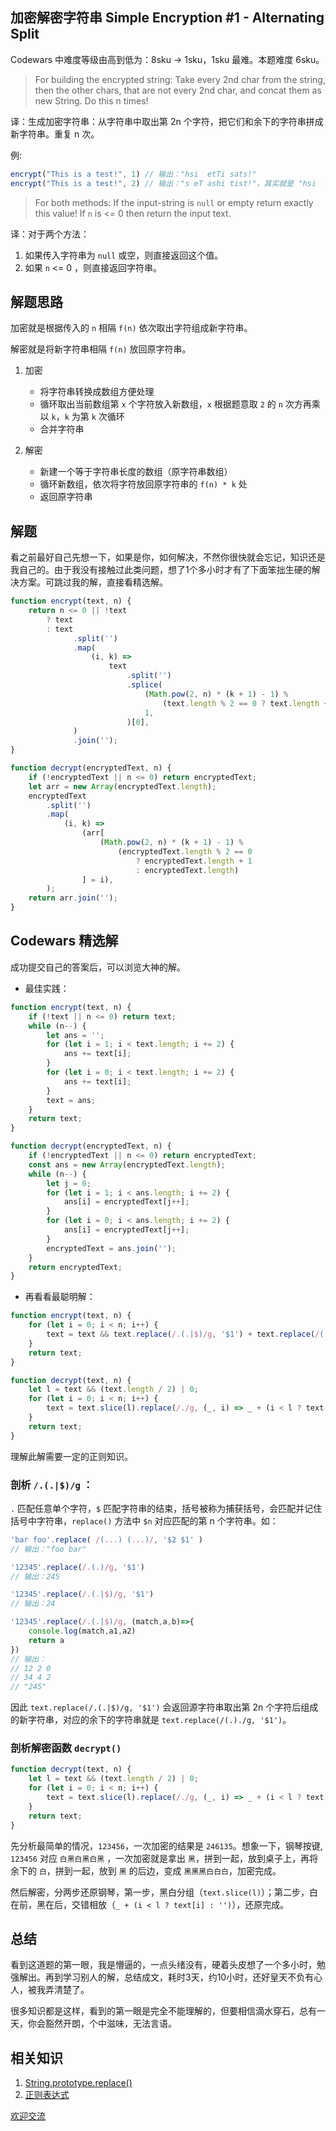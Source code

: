 ## 加密解密字符串 Simple Encryption #1 - Alternating Split
Codewars 中难度等级由高到低为：8sku -> 1sku，1sku 最难。本题难度 6sku。

> For building the encrypted string:
> Take every 2nd char from the string, then the other chars, that are not every 2nd char, and concat them as new String.
> Do this n times!

译：生成加密字符串：从字符串中取出第 2n 个字符，把它们和余下的字符串拼成新字符串。重复 n 次。

例:

```js
encrypt("This is a test!", 1) // 输出："hsi  etTi sats!"
encrypt("This is a test!", 2) // 输出："s eT ashi tist!"，其实就是 "hsi  etTi sats!" 经过一次变换得到的。
```

> For both methods:
> If the input-string is `null` or empty return exactly this value!
> If `n` is <= 0 then return the input text.

译：对于两个方法：

1. 如果传入字符串为 `null` 或空，则直接返回这个值。
2. 如果 `n` <= 0 ，则直接返回字符串。


## 解题思路

加密就是根据传入的 `n` 相隔 `f(n)` 依次取出字符组成新字符串。

解密就是将新字符串相隔 `f(n)` 放回原字符串。

1. 加密

    - 将字符串转换成数组方便处理
    - 循环取出当前数组第 `x` 个字符放入新数组，`x` 根据题意取 `2` 的 `n` 次方再乘以 `k`，`k` 为第 `k` 次循环
    - 合并字符串

2. 解密
    - 新建一个等于字符串长度的数组（原字符串数组）
    - 循环新数组，依次将字符放回原字符串的 `f(n) * k` 处
    - 返回原字符串

## 解题
看之前最好自己先想一下，如果是你，如何解决，不然你很快就会忘记，知识还是我自己的。由于我没有接触过此类问题，想了1个多小时才有了下面笨拙生硬的解决方案。可跳过我的解，直接看精选解。
```js
function encrypt(text, n) {
    return n <= 0 || !text
        ? text
        : text
              .split('')
              .map(
                  (i, k) =>
                      text
                          .split('')
                          .splice(
                              (Math.pow(2, n) * (k + 1) - 1) %
                                  (text.length % 2 == 0 ? text.length + 1 : text.length),
                              1,
                          )[0],
              )
              .join('');
}

function decrypt(encryptedText, n) {
    if (!encryptedText || n <= 0) return encryptedText;
    let arr = new Array(encryptedText.length);
    encryptedText
        .split('')
        .map(
            (i, k) =>
                (arr[
                    (Math.pow(2, n) * (k + 1) - 1) %
                        (encryptedText.length % 2 == 0
                            ? encryptedText.length + 1
                            : encryptedText.length)
                ] = i),
        );
    return arr.join('');
}
```

## Codewars 精选解

成功提交自己的答案后，可以浏览大神的解。

-   最佳实践：

```js
function encrypt(text, n) {
    if (!text || n <= 0) return text;
    while (n--) {
        let ans = '';
        for (let i = 1; i < text.length; i += 2) {
            ans += text[i];
        }
        for (let i = 0; i < text.length; i += 2) {
            ans += text[i];
        }
        text = ans;
    }
    return text;
}

function decrypt(encryptedText, n) {
    if (!encryptedText || n <= 0) return encryptedText;
    const ans = new Array(encryptedText.length);
    while (n--) {
        let j = 0;
        for (let i = 1; i < ans.length; i += 2) {
            ans[i] = encryptedText[j++];
        }
        for (let i = 0; i < ans.length; i += 2) {
            ans[i] = encryptedText[j++];
        }
        encryptedText = ans.join('');
    }
    return encryptedText;
}
```

-   再看看最聪明解：

```js
function encrypt(text, n) {
    for (let i = 0; i < n; i++) {
        text = text && text.replace(/.(.|$)/g, '$1') + text.replace(/(.)./g, '$1');
    }
    return text;
}

function decrypt(text, n) {
    let l = text && (text.length / 2) | 0;
    for (let i = 0; i < n; i++) {
        text = text.slice(l).replace(/./g, (_, i) => _ + (i < l ? text[i] : ''));
    }
    return text;
}
```

理解此解需要一定的正则知识。
### 剖析 `/.(.|$)/g` ：

`.` 匹配任意单个字符，`$` 匹配字符串的结束，括号被称为捕获括号，会匹配并记住括号中字符串，`replace()` 方法中 `$n` 对应匹配的第 n 个字符串。如：

```js
'bar foo'.replace( /(...) (...)/, '$2 $1' )
// 输出："foo bar"
```

```js
'12345'.replace(/.(.)/g, '$1')
// 输出：245

'12345'.replace(/.(.|$)/g, '$1')
// 输出：24

'12345'.replace(/.(.|$)/g, (match,a,b)=>{
	console.log(match,a1,a2)
	return a
})
// 输出：
// 12 2 0
// 34 4 2
// "245"
```

因此 `text.replace(/.(.|$)/g, '$1')` 会返回源字符串取出第 2n 个字符后组成的新字符串，对应的余下的字符串就是 `text.replace(/(.)./g, '$1')`。

### 剖析解密函数 `decrypt()`
```js
function decrypt(text, n) {
    let l = text && (text.length / 2) | 0;
    for (let i = 0; i < n; i++) {
        text = text.slice(l).replace(/./g, (_, i) => _ + (i < l ? text[i] : ''));
    }
    return text;
}
```
先分析最简单的情况，`123456`，一次加密的结果是 `246135`。想象一下，钢琴按键, `123456` 对应 `白黑白黑白黑` ，一次加密就是拿出 `黑`，拼到一起，放到桌子上，再将余下的 `白`，拼到一起，放到 `黑` 的后边，变成 `黑黑黑白白白`，加密完成。

然后解密，分两步还原钢琴，第一步，黑白分组（`text.slice(l)`）；第二步，白在前，黑在后，交错相放（`_ + (i < l ? text[i] : '')`），还原完成。

## 总结
看到这道题的第一眼，我是懵逼的，一点头绪没有，硬着头皮想了一个多小时，勉强解出。再到学习别人的解，总结成文，耗时3天，约10小时，还好皇天不负有心人，被我弄清楚了。

很多知识都是这样，看到的第一眼是完全不能理解的，但要相信滴水穿石，总有一天，你会豁然开朗，个中滋味，无法言语。

## 相关知识

1. [String.prototype.replace()](https://developer.mozilla.org/zh-CN/docs/Web/JavaScript/Reference/Global_Objects/String/replace)
2. [正则表达式](https://developer.mozilla.org/zh-CN/docs/Web/JavaScript/Guide/Regular_Expressions)

[欢迎交流](https://github.com/hiblacker/codewars-daily)
